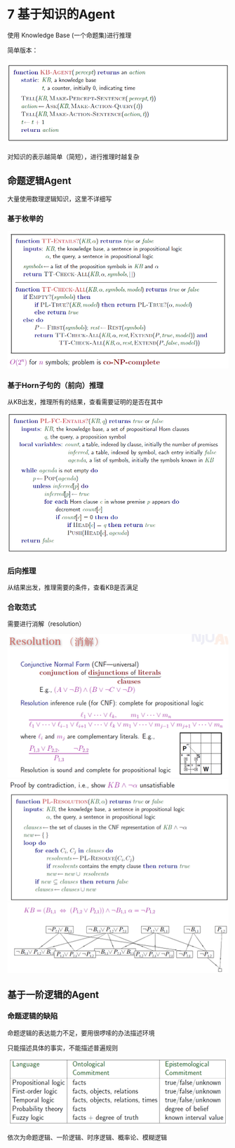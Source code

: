 # 7 基于知识的Agent

使用 Knowledge Base (一个命题集)进行推理

简单版本：

<img src="7 基于知识的Agent.assets/image-20211108101841795.png" alt="image-20211108101841795" style="zoom:67%;" />

对知识的表示越简单（简短），进行推理时越复杂

## 命题逻辑Agent

大量使用数理逻辑知识，这里不详细写

### 基于枚举的

<img src="7 基于知识的Agent.assets/image-20211108102725651.png" alt="image-20211108102725651" style="zoom:67%;" />

### 基于Horn子句的（前向）推理

从KB出发，推理所有的结果，查看需要证明的是否在其中

<img src="7 基于知识的Agent.assets/image-20211108102931602.png" alt="image-20211108102931602" style="zoom:67%;" />

### 后向推理

从结果出发，推理需要的条件，查看KB是否满足

### 合取范式

需要进行消解（resolution）

<img src="7 基于知识的Agent.assets/image-20211108104513823.png" alt="image-20211108104513823" style="zoom:67%;" />

<img src="7 基于知识的Agent.assets/image-20211108103421004.png" alt="image-20211108103421004" style="zoom:67%;" />

<img src="7 基于知识的Agent.assets/image-20211108103833052.png" alt="image-20211108103833052" style="zoom:67%;" />

## 基于一阶逻辑的Agent

### 命题逻辑的缺陷

命题逻辑的表达能力不足，要用很啰嗦的办法描述环境

只能描述具体的事实，不能描述普遍规则

<img src="7 基于知识的Agent.assets/image-20211108110007718.png" alt="image-20211108110007718" style="zoom: 67%;" />

依次为命题逻辑、一阶逻辑、时序逻辑、概率论、模糊逻辑

